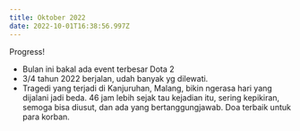 ```yaml
---
title: Oktober 2022
date: 2022-10-01T16:38:56.997Z
---
```

Progress!<!--more-->

* Bulan ini bakal ada event terbesar Dota 2
* 3/4 tahun 2022 berjalan, udah banyak yg dilewati.
* Tragedi yang terjadi di Kanjuruhan, Malang, bikin ngerasa hari yang dijalani jadi beda. 46 jam lebih sejak tau kejadian itu, sering kepikiran, semoga bisa diusut, dan ada yang bertanggungjawab. Doa terbaik untuk para korban.